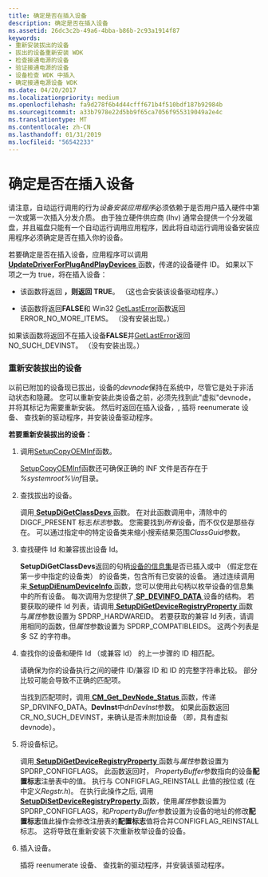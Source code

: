 ```yaml
---
title: 确定是否在插入设备
description: 确定是否在插入设备
ms.assetid: 26dc3c2b-49a6-4bba-b86b-2c93a1914f87
keywords:
- 重新安装拔出的设备
- 拔出的设备重新安装 WDK
- 检查接通电源的设备
- 验证接通电源的设备
- 设备检查 WDK 中插入
- 确定接通电源设备 WDK
ms.date: 04/20/2017
ms.localizationpriority: medium
ms.openlocfilehash: fa9d278f6b4d44cfff671b4f510bdf187b92984b
ms.sourcegitcommit: a33b7978e22d5bb9f65ca7056f955319049a2e4c
ms.translationtype: MT
ms.contentlocale: zh-CN
ms.lasthandoff: 01/31/2019
ms.locfileid: "56542233"
---
```

# <a name="determining-whether-a-device-is-plugged-in"></a>确定是否在插入设备


请注意，自动运行调用的行为*设备安装应用程序*必须依赖于是否用户插入硬件中第一次或第一次插入分发介质。 由于独立硬件供应商 (Ihv) 通常会提供一个分发磁盘，并且磁盘只能有一个自动运行调用应用程序，因此将自动运行调用设备安装应用程序必须确定是否在插入你的设备。

若要确定是否在插入设备，应用程序可以调用[ **UpdateDriverForPlugAndPlayDevices** ](https://msdn.microsoft.com/library/windows/hardware/ff553534)函数，传递的设备硬件 ID。 如果以下项之一为 true，将在插入设备：

-   该函数将返回 **，则返回 TRUE**。 （这也会安装该设备驱动程序。）

-   该函数将返回**FALSE**和 Win32 [GetLastError](https://go.microsoft.com/fwlink/p/?linkid=169416)函数返回 ERROR_NO_MORE_ITEMS。 （没有安装出现。）

如果该函数将返回不在插入设备**FALSE**并[GetLastError](https://go.microsoft.com/fwlink/p/?linkid=169416)返回 NO_SUCH_DEVINST。 （没有安装出现。）

### <a name="reinstalling-an-unplugged-device"></a>重新安装拔出的设备

以前已附加的设备现已拔出，设备的*devnode*保持在系统中，尽管它是处于非活动状态和隐藏。 您可以重新安装此类设备之前，必须先找到此"虚拟"devnode，并将其标记为需要重新安装。 然后时返回在插入设备，, 插将 reenumerate 设备、 查找新的驱动程序，并安装设备驱动程序。

**若要重新安装拔出的设备：**

1.  调用[SetupCopyOEMInf](https://go.microsoft.com/fwlink/p/?linkid=98735)函数。

    [SetupCopyOEMInf](https://go.microsoft.com/fwlink/p/?linkid=194252)函数还可确保正确的 INF 文件是否存在于 *%systemroot%\\inf*目录。

2.  查找拔出的设备。

    调用[ **SetupDiGetClassDevs** ](https://msdn.microsoft.com/library/windows/hardware/ff551069)函数。 在对此函数调用中，清除中的 DIGCF_PRESENT 标志*标志*参数。 您需要找到*所有*设备，而不仅仅是那些存在。 可以通过指定中的特定设备类来缩小搜索结果范围*ClassGuid*参数。

3.  查找硬件 Id 和兼容拔出设备 Id。

    **SetupDiGetClassDevs**返回的句柄[设备的信息集](device-information-sets.md)是否已插入或中 （假定您在第一步中指定的设备类） 的设备类，包含所有已安装的设备。 通过连续调用来[ **SetupDiEnumDeviceInfo** ](https://msdn.microsoft.com/library/windows/hardware/ff551010)函数，您可以使用此句柄以枚举设备的信息集中的所有设备。 每次调用为您提供了[ **SP_DEVINFO_DATA** ](https://msdn.microsoft.com/library/windows/hardware/ff552344)设备的结构。 若要获取的硬件 Id 列表，请调用[ **SetupDiGetDeviceRegistryProperty** ](https://msdn.microsoft.com/library/windows/hardware/ff551967)函数与*属性*参数设置为 SPDRP_HARDWAREID。 若要获取的兼容 Id 列表，请调用相同的函数，但*属性*参数设置为 SPDRP_COMPATIBLEIDS。 这两个列表是多 SZ 的字符串。

4.  查找你的设备和硬件 Id （或兼容 Id） 的上一步骤的 ID 相匹配。

    请确保为你的设备执行之间的硬件 ID/兼容 ID 和 ID 的完整字符串比较。 部分比较可能会导致不正确的匹配项。

    当找到匹配项时，调用[ **CM_Get_DevNode_Status** ](https://msdn.microsoft.com/library/windows/hardware/ff538514)函数，传递 SP_DRVINFO_DATA。**DevInst**中*dnDevInst*参数。 如果此函数返回 CR_NO_SUCH_DEVINST，来确认是否未附加设备 （即，具有虚拟 devnode）。

5.  将设备标记。

    调用[ **SetupDiGetDeviceRegistryProperty** ](https://msdn.microsoft.com/library/windows/hardware/ff551967)函数与*属性*参数设置为 SPDRP_CONFIGFLAGS。 此函数返回时， *PropertyBuffer*参数指向的设备**配置标志**注册表中的值。 执行与 CONFIGFLAG_REINSTALL 此值的按位或 (在中定义*Regstr.h*)。 在执行此操作之后, 调用[ **SetupDiSetDeviceRegistryProperty** ](https://msdn.microsoft.com/library/windows/hardware/ff552169)函数，使用*属性*参数设置为 SPDRP_CONFIGFLAGS，和*PropertyBuffer*参数设置为设备的地址的修改**配置标志**值此操作会修改注册表的**配置标志**值将合并CONFIGFLAG_REINSTALL 标志。 这将导致在重新安装下次重新枚举设备的设备。

6.  插入设备。

    插将 reenumerate 设备、 查找新的驱动程序，并安装该驱动程序。

 

 






